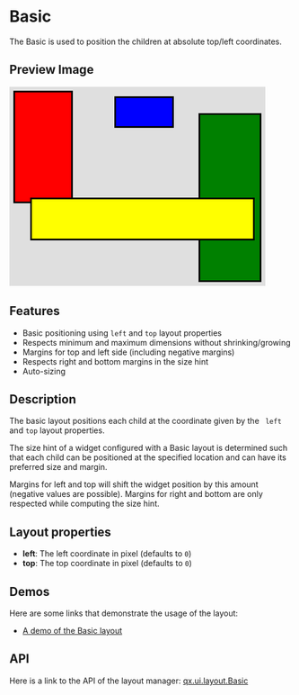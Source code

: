 # Basic

The Basic is used to position the children at absolute top/left
coordinates.

## Preview Image

![basic.png](basic.png)

## Features

-   Basic positioning using `left` and `top` layout properties
-   Respects minimum and maximum dimensions without shrinking/growing
-   Margins for top and left side (including negative margins)
-   Respects right and bottom margins in the size hint
-   Auto-sizing

## Description

The basic layout positions each child at the coordinate given by the `
left` and `top` layout properties.

The size hint of a widget configured with a Basic layout is determined
such that each child can be positioned at the specified location and
can have its preferred size and margin.

Margins for left and top will shift the widget position by this amount
(negative values are possible). Margins for right and bottom are only
respected while computing the size hint.

## Layout properties

-   **left**: The left coordinate in pixel (defaults to `0`)
-   **top**: The top coordinate in pixel (defaults to `0`)

## Demos

Here are some links that demonstrate the usage of the layout:

-   [A demo of the Basic layout](apps://demobrowser/#layout~Basic.html)

## API

Here is a link to the API of the layout manager: [qx.ui.layout.Basic](apps://apiviewer/#qx.ui.layout.Basic)
